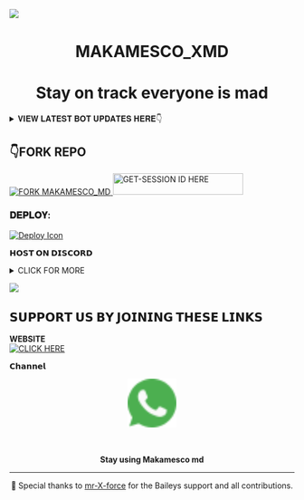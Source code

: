 <a><img src='https://files.catbox.moe/sigghy.jpg'/></a>
<h1 align="center"> MAKAMESCO_XMD </h1>
<h1 align="center"> Stay on track everyone is mad </h1>

<details>
  <summary>𝐕𝐈𝐄𝐖 𝐋𝐀𝐓𝐄𝐒𝐓 𝐁𝐎𝐓 𝐔𝐏𝐃𝐀𝐓𝐄𝐒 𝐇𝐄𝐑𝐄👇</summary>
  - 𝑨𝒍𝒍 𝑫𝒐𝒘𝒏𝒍𝒐𝒂𝒅𝒆𝒓𝒔 𝑭𝒊𝒙𝒆𝒅 𝒂𝒏𝒅 𝒂𝒓𝒆 𝑾𝒐𝒓𝒌𝒊𝒏𝒈🔥.<br>
  - 𝑶𝒗𝒆𝒓𝒂𝒍 𝑷𝒆𝒓𝒇𝒐𝒓𝒎𝒂𝒏𝒄𝒆 𝑰𝒎𝒑𝒓𝒐𝒗𝒆𝒎𝒆𝒏𝒕𝒔🤫.
</details>

## **👇FORK REPO**
<a href="https://github.com/sesco001/Makamesco_md/fork">
  <img src="https://img.shields.io/badge/CLICK%20HERE-purple" alt="FORK MAKAMESCO_MD" width="150">
</a>

<a href="https://makamesco-md-code.onrender.com">
  <img title="GET-SESSION ID HERE" src="https://img.shields.io/badge/GET-SESSION ID HERE-h?color=green&style=for-the-badge&logo=kenya" width="230" height="38.45"/>
</a>

### 𝐃𝐄𝐏𝐋𝐎𝐘:

<a href="https://deployment-site-amber.vercel.app/" target="_blank">
  <img src="https://img.shields.io/badge/DEPLOY%20NOW-blue?style=for-the-badge&logo=vercel" alt="Deploy Icon" width="200">
</a>

<br>

**𝗛𝗢𝗦𝗧 𝗢𝗡 𝗗𝗜𝗦𝗖𝗢𝗥𝗗**
<details>
<summary>CLICK FOR MORE</summary>
<a href="https://github.com/sesco001/Makamesco_md/archive/refs/heads/main.zip">
  <img src="https://img.shields.io/badge/DOWNLOAD%20FILES-yellow" alt="Rainhost Files" width="150">
</a>
  
<a href="https://bot-hosting.net/?aff=1259151615210819614">
  <img src="https://img.shields.io/badge/SIGNUP%20&%20DEPLOY-gold" alt="Scalingo Deploy" width="150">
</a>
</details>

<a><img src='https://files.catbox.moe/sigghy.jpg'/></a>

## 𝗦𝗨𝗣𝗣𝗢𝗥𝗧 𝗨𝗦 𝗕𝗬 𝗝𝗢𝗜𝗡𝗜𝗡𝗚 𝗧𝗛𝗘𝗦𝗘 𝗟𝗜𝗡𝗞𝗦

**WEBSITE**  
<a href="https://Makamescodigitalsolutions.com" target="_blank">
  <img alt="CLICK HERE" src="https://img.shields.io/badge/ VISIT TO MY WEBSITE  -25D366?style=for-the-badge&logo=discord&logoColor=white" />
</a>

**𝗖𝗵𝗮𝗻𝗻𝗲𝗹**  
<p align="center">
  <a href="https://whatsapp.com/channel/0029VbAEL9r5vKA7RCdnYG0S">
    <img alt="SIEGRIN | WhatsApp" width="86px" src="https://raw.githubusercontent.com/PikaBotz/My_Personal_Space/main/Images/AnyaBot_pics/Anya_v2/Whatsapp.svg" />
  </a>
</p>

<br clear="all">
<p align="center"><b>Stay using Makamesco md</b></p>

---

<p align="center">
  🙏 Special thanks to <a href="https://github.com/mr-X-force" target="_blank">mr-X-force</a> for the Baileys support and all contributions.
</p>
